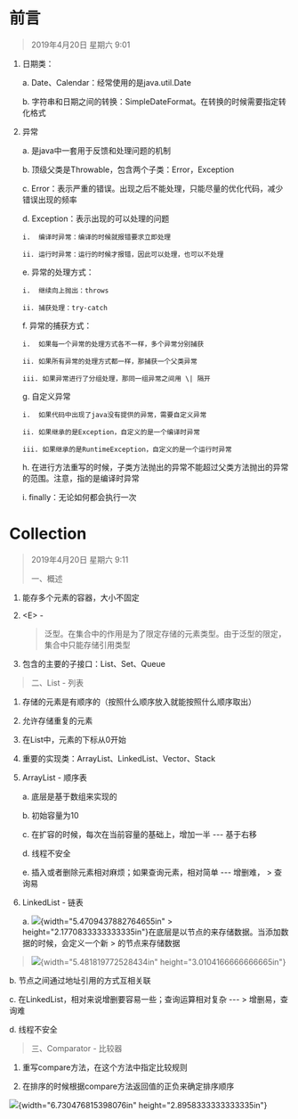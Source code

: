 # 前言

> 2019年4月20日 星期六 9:01

1.  日期类：

    a.  Date、Calendar：经常使用的是java.util.Date

    b.  字符串和日期之间的转换：SimpleDateFormat。在转换的时候需要指定转化格式

2.  异常

    a.  是java中一套用于反馈和处理问题的机制

    b.  顶级父类是Throwable，包含两个子类：Error，Exception

    c.  Error：表示严重的错误。出现之后不能处理，只能尽量的优化代码，减少错误出现的频率

    d.  Exception：表示出现的可以处理的问题

        i.  编译时异常：编译的时候就报错要求立即处理

        ii. 运行时异常：运行的时候才报错，因此可以处理，也可以不处理

    e.  异常的处理方式：

        i.  继续向上抛出：throws

        ii. 捕获处理：try-catch

    f.  异常的捕获方式：

        i.  如果每一个异常的处理方式各不一样，多个异常分别捕获

        ii. 如果所有异常的处理方式都一样，那捕获一个父类异常

        iii. 如果异常进行了分组处理，那同一组异常之间用 \| 隔开

    g.  自定义异常

        i.  如果代码中出现了java没有提供的异常，需要自定义异常

        ii. 如果继承的是Exception，自定义的是一个编译时异常

        iii. 如果继承的是RuntimeException，自定义的是一个运行时异常

    h.  在进行方法重写的时候，子类方法抛出的异常不能超过父类方法抛出的异常的范围。注意，指的是编译时异常

    i.  finally：无论如何都会执行一次

# Collection

> 2019年4月20日 星期六 9:11
>
> 一、概述

1.  能存多个元素的容器，大小不固定

2.  \<E\> -
    > 泛型。在集合中的作用是为了限定存储的元素类型。由于泛型的限定，集合中只能存储引用类型

3.  包含的主要的子接口：List、Set、Queue

> 二、List - 列表

1.  存储的元素是有顺序的（按照什么顺序放入就能按照什么顺序取出）

2.  允许存储重复的元素

3.  在List中，元素的下标从0开始

4.  重要的实现类：ArrayList、LinkedList、Vector、Stack

5.  ArrayList - 顺序表

    a.  底层是基于数组来实现的

    b.  初始容量为10

    c.  在扩容的时候，每次在当前容量的基础上，增加一半 \-\-- 基于右移

    d.  线程不安全

    e.  插入或者删除元素相对麻烦；如果查询元素，相对简单 \-\-- 增删难，
        > 查询易

6.  LinkedList - 链表

    a.  ![](media/image1.png){width="5.4709437882764655in"
        > height="2.1770833333333335in"}在底层是以节点的来存储数据。当添加数据的时候，会定义一个新
        > 的节点来存储数据

> ![](media/image2.png){width="5.481819772528434in"
> height="3.0104166666666665in"}

b.  节点之间通过地址引用的方式互相关联

c.  在LinkedList，相对来说增删要容易一些；查询运算相对复杂 \-\--
    > 增删易，查询难

d.  线程不安全

> 三、Comparator - 比较器

1.  重写compare方法，在这个方法中指定比较规则

2.  在排序的时候根据compare方法返回值的正负来确定排序顺序

![](media/image3.jpeg){width="6.730476815398076in"
height="2.8958333333333335in"}
